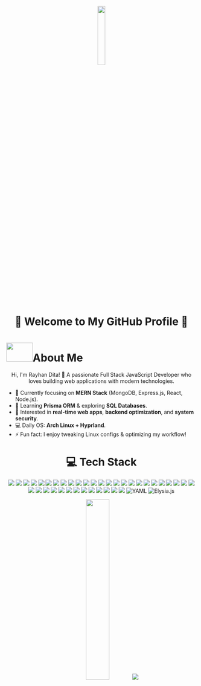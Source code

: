 <p align="center">
  <img src="https://media.tenor.com/NeJfHqkmdMIAAAAj/tux-linux-penguin.gif" width="20%" height="20%">
</p>

<h1 align="center">🚀 Welcome to My GitHub Profile 🚀</h1>
<h1 align="left"><img height="50" width="70" src="https://media.tenor.com/FEIo6vWVIOMAAAAi/hi.gif"/>About Me</h1>
<p align="center">
  Hi, I'm Rayhan Dita! 🚀 A passionate Full Stack JavaScript Developer who loves building web applications with modern technologies.
</p>

- 🔭 Currently focusing on **MERN Stack** (MongoDB, Express.js, React, Node.js).
- 🌱 Learning **Prisma ORM** & exploring **SQL Databases**.
- 🎯 Interested in **real-time web apps**, **backend optimization**, and **system security**.
- 💻 Daily OS: **Arch Linux + Hyprland**.
- ⚡ Fun fact: I enjoy tweaking Linux configs & optimizing my workflow!
<h1 align="center">💻 Tech Stack</h1>
<p align="center">
  <img src="https://img.shields.io/badge/javascript-%23323330.svg?style=for-the-badge&logo=javascript&logoColor=%23F7DF1E">
  <img src="https://img.shields.io/badge/css3-%231572B6.svg?style=for-the-badge&logo=css3&logoColor=white">
  <img src="https://img.shields.io/badge/html5-%23E34F26.svg?style=for-the-badge&logo=html5&logoColor=white">
  <img src="https://img.shields.io/badge/firebase-%23039BE5.svg?style=for-the-badge&logo=firebase">
  <img src="https://img.shields.io/badge/vercel-%23000000.svg?style=for-the-badge&logo=vercel&logoColor=white">
  <img src="https://img.shields.io/badge/Bun-%23000000.svg?style=for-the-badge&logo=bun&logoColor=white">
  <img src="https://img.shields.io/badge/vite-%23646CFF.svg?style=for-the-badge&logo=vite&logoColor=white">
  <img src="https://img.shields.io/badge/tailwindcss-%2338B2AC.svg?style=for-the-badge&logo=tailwind-css&logoColor=white">
  <img src="https://img.shields.io/badge/Socket.io-black?style=for-the-badge&logo=socket.io&badgeColor=010101">
  <img src="https://img.shields.io/badge/React_Router-CA4245?style=for-the-badge&logo=react-router&logoColor=white">
  <img src="https://img.shields.io/badge/-React%20Query-FF4154?style=for-the-badge&logo=react%20query&logoColor=white">
  <img src="https://img.shields.io/badge/react-%2320232a.svg?style=for-the-badge&logo=react&logoColor=%2361DAFB">
  <img src="https://img.shields.io/badge/pnpm-%234a4a4a.svg?style=for-the-badge&logo=pnpm&logoColor=f69220">
  <img src="https://img.shields.io/badge/node.js-6DA55F?style=for-the-badge&logo=node.js&logoColor=white">
  <img src="https://img.shields.io/badge/NODEMON-%23323330.svg?style=for-the-badge&logo=nodemon&logoColor=%BBDEAD">
  <img src="https://img.shields.io/badge/NPM-%23CB3837.svg?style=for-the-badge&logo=npm&logoColor=white">
  <img src="https://img.shields.io/badge/JWT-black?style=for-the-badge&logo=JSON%20web%20tokens">
  <img src="https://img.shields.io/badge/express.js-%23404d59.svg?style=for-the-badge&logo=express&logoColor=%2361DAFB">
  <img src="https://img.shields.io/badge/MariaDB-003545?style=for-the-badge&logo=mariadb&logoColor=white">
  <img src="https://img.shields.io/badge/mysql-4479A1.svg?style=for-the-badge&logo=mysql&logoColor=white">
  <img src="https://img.shields.io/badge/sqlite-%2307405e.svg?style=for-the-badge&logo=sqlite&logoColor=white">
  <img src="https://img.shields.io/badge/postgres-%23316192.svg?style=for-the-badge&logo=postgresql&logoColor=white">
  <img src="https://img.shields.io/badge/MongoDB-%234ea94b.svg?style=for-the-badge&logo=mongodb&logoColor=white">
  <img src="https://img.shields.io/badge/firebase-a08021?style=for-the-badge&logo=firebase&logoColor=ffcd34">
  <img src="https://img.shields.io/badge/Prisma-3982CE?style=for-the-badge&logo=Prisma&logoColor=white">
  <img src="https://img.shields.io/badge/figma-%23F24E1E.svg?style=for-the-badge&logo=figma&logoColor=white">
  <img src="https://img.shields.io/badge/Postman-FF6C37?style=for-the-badge&logo=postman&logoColor=white">
  <img src="https://img.shields.io/badge/prettier-%23F7B93E.svg?style=for-the-badge&logo=prettier&logoColor=black">
  <img src="https://img.shields.io/badge/Trello-%23026AA7.svg?style=for-the-badge&logo=Trello&logoColor=white">
    <img src="https://img.shields.io/badge/Ubuntu-E95420?style=for-the-badge&logo=ubuntu&logoColor=white">
  <img src="https://img.shields.io/badge/Linux%20Mint-87CF3E?style=for-the-badge&logo=linux-mint&logoColor=white">
  <img src="https://img.shields.io/badge/Arch%20Linux-1793D1?style=for-the-badge&logo=arch-linux&logoColor=white">
  <img src="https://img.shields.io/badge/Kali%20Linux-557C94?style=for-the-badge&logo=kali-linux&logoColor=white">
  <img src="https://img.shields.io/badge/Debian-A81D33?style=for-the-badge&logo=debian&logoColor=white">
  <img src="https://img.shields.io/badge/Fedora-294172?style=for-the-badge&logo=fedora&logoColor=white">
  <img src="https://img.shields.io/badge/-Bash-121011?style=for-the-badge&logo=gnu-bash&logoColor=white">
  <img src="https://img.shields.io/badge/-Zsh-121011?style=for-the-badge&logo=gnu-bash&logoColor=white">
  <img src="https://img.shields.io/badge/-Lua-2C2D72?style=for-the-badge&logo=lua&logoColor=white">
  <img src="https://img.shields.io/badge/-YAML-CC2927?style=for-the-badge&logo=yaml&logoColor=white" alt="YAML">
  <img src="https://img.shields.io/badge/-Elysia.js-49B6E4?style=for-the-badge" alt="Elysia.js">
</p>
<p align="center">
  <img width="35%" src="https://github-readme-stats.vercel.app/api/top-langs/?username=HanMwehe&theme=chartreuse-dark&hide_border=false&include_all_commits=true&count_private=false&layout=compact">
  <img src="https://github-readme-stats.vercel.app/api?username=hanmwehe&show_icons=true&theme=radical">
</p>
<!-- Proudly created with GPRM ( https://gprm.itsvg.in ) -->
